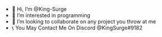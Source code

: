 - 👋 Hi, I’m @King-Surge
- 👀 I’m interested in programming
- 💞️ I’m looking to collaborate on any project you throw at me
- 📞 You May Contact Me On Discord @KingSurge#9182
